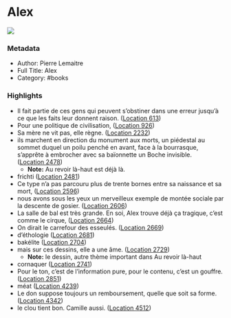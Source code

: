 # Alex

![](https://images-na.ssl-images-amazon.com/images/I/51goPb18vVL._SL2000_.jpg)

### Metadata

- Author: Pierre Lemaitre
- Full Title: Alex
- Category: #books

### Highlights

- Il fait partie de ces gens qui peuvent s’obstiner dans une erreur jusqu’à ce que les faits leur donnent raison. ([Location 613](https://readwise.io/to_kindle?action=open&asin=B005OQDI54&location=613))
- Pour une politique de civilisation, ([Location 926](https://readwise.io/to_kindle?action=open&asin=B005OQDI54&location=926))
- Sa mère ne vit pas, elle règne. ([Location 2232](https://readwise.io/to_kindle?action=open&asin=B005OQDI54&location=2232))
- ils marchent en direction du monument aux morts, un piédestal au sommet duquel un poilu penché en avant, face à la bourrasque, s’apprête à embrocher avec sa baïonnette un Boche invisible. ([Location 2478](https://readwise.io/to_kindle?action=open&asin=B005OQDI54&location=2478))
    - **Note:** Au revoir là-haut est déjà là.
- frichti ([Location 2481](https://readwise.io/to_kindle?action=open&asin=B005OQDI54&location=2481))
- Ce type n’a pas parcouru plus de trente bornes entre sa naissance et sa mort, ([Location 2596](https://readwise.io/to_kindle?action=open&asin=B005OQDI54&location=2596))
- nous avons sous les yeux un merveilleux exemple de montée sociale par la descente de gosier. ([Location 2606](https://readwise.io/to_kindle?action=open&asin=B005OQDI54&location=2606))
- La salle de bal est très grande. En soi, Alex trouve déjà ça tragique, c’est comme le cirque, ([Location 2664](https://readwise.io/to_kindle?action=open&asin=B005OQDI54&location=2664))
- On dirait le carrefour des esseulés. ([Location 2669](https://readwise.io/to_kindle?action=open&asin=B005OQDI54&location=2669))
- d’éthologie ([Location 2681](https://readwise.io/to_kindle?action=open&asin=B005OQDI54&location=2681))
- bakélite ([Location 2704](https://readwise.io/to_kindle?action=open&asin=B005OQDI54&location=2704))
- mais sur ces dessins, elle a une âme. ([Location 2729](https://readwise.io/to_kindle?action=open&asin=B005OQDI54&location=2729))
    - **Note:** le dessin, autre thème important dans Au revoir là-haut
- cornaquer ([Location 2741](https://readwise.io/to_kindle?action=open&asin=B005OQDI54&location=2741))
- Pour le ton, c’est de l’information pure, pour le contenu, c’est un gouffre. ([Location 2851](https://readwise.io/to_kindle?action=open&asin=B005OQDI54&location=2851))
- méat ([Location 4239](https://readwise.io/to_kindle?action=open&asin=B005OQDI54&location=4239))
- Le don suppose toujours un remboursement, quelle que soit sa forme. ([Location 4342](https://readwise.io/to_kindle?action=open&asin=B005OQDI54&location=4342))
- le clou tient bon. Camille aussi. ([Location 4512](https://readwise.io/to_kindle?action=open&asin=B005OQDI54&location=4512))

